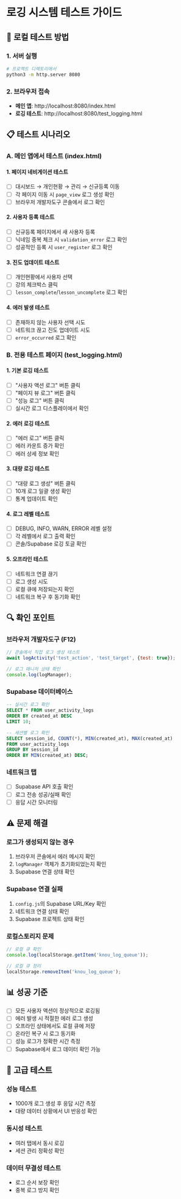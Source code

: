 # 로깅 시스템 테스트 가이드

## 🧪 로컬 테스트 방법

### 1. 서버 실행
```bash
# 프로젝트 디렉토리에서
python3 -m http.server 8080
```

### 2. 브라우저 접속
- **메인 앱**: http://localhost:8080/index.html
- **로깅 테스트**: http://localhost:8080/test_logging.html

## 📋 테스트 시나리오

### A. 메인 앱에서 테스트 (index.html)

#### 1. 페이지 네비게이션 테스트
- [ ] 대시보드 → 개인현황 → 관리 → 신규등록 이동
- [ ] 각 페이지 이동 시 `page_view` 로그 생성 확인
- [ ] 브라우저 개발자도구 콘솔에서 로그 확인

#### 2. 사용자 등록 테스트
- [ ] 신규등록 페이지에서 새 사용자 등록
- [ ] 닉네임 중복 체크 시 `validation_error` 로그 확인
- [ ] 성공적인 등록 시 `user_register` 로그 확인

#### 3. 진도 업데이트 테스트  
- [ ] 개인현황에서 사용자 선택
- [ ] 강의 체크박스 클릭
- [ ] `lesson_complete`/`lesson_uncomplete` 로그 확인

#### 4. 에러 발생 테스트
- [ ] 존재하지 않는 사용자 선택 시도
- [ ] 네트워크 끊고 진도 업데이트 시도
- [ ] `error_occurred` 로그 확인

### B. 전용 테스트 페이지 (test_logging.html)

#### 1. 기본 로깅 테스트
- [ ] "사용자 액션 로그" 버튼 클릭
- [ ] "페이지 뷰 로그" 버튼 클릭  
- [ ] "성능 로그" 버튼 클릭
- [ ] 실시간 로그 디스플레이에서 확인

#### 2. 에러 로깅 테스트
- [ ] "에러 로그" 버튼 클릭
- [ ] 에러 카운트 증가 확인
- [ ] 에러 상세 정보 확인

#### 3. 대량 로깅 테스트
- [ ] "대량 로그 생성" 버튼 클릭
- [ ] 10개 로그 일괄 생성 확인
- [ ] 통계 업데이트 확인

#### 4. 로그 레벨 테스트
- [ ] DEBUG, INFO, WARN, ERROR 레벨 설정
- [ ] 각 레벨에서 로그 출력 확인
- [ ] 콘솔/Supabase 로깅 토글 확인

#### 5. 오프라인 테스트
- [ ] 네트워크 연결 끊기
- [ ] 로그 생성 시도
- [ ] 로컬 큐에 저장되는지 확인
- [ ] 네트워크 복구 후 동기화 확인

## 🔍 확인 포인트

### 브라우저 개발자도구 (F12)
```javascript
// 콘솔에서 직접 로그 생성 테스트
await logActivity('test_action', 'test_target', {test: true});

// 로그 매니저 상태 확인
console.log(logManager);
```

### Supabase 데이터베이스
```sql
-- 실시간 로그 확인
SELECT * FROM user_activity_logs 
ORDER BY created_at DESC 
LIMIT 10;

-- 세션별 로그 확인  
SELECT session_id, COUNT(*), MIN(created_at), MAX(created_at)
FROM user_activity_logs 
GROUP BY session_id 
ORDER BY MIN(created_at) DESC;
```

### 네트워크 탭
- [ ] Supabase API 호출 확인
- [ ] 로그 전송 성공/실패 확인
- [ ] 응답 시간 모니터링

## ⚠️ 문제 해결

### 로그가 생성되지 않는 경우
1. 브라우저 콘솔에서 에러 메시지 확인
2. `logManager` 객체가 초기화되었는지 확인
3. Supabase 연결 상태 확인

### Supabase 연결 실패
1. `config.js`의 Supabase URL/Key 확인
2. 네트워크 연결 상태 확인
3. Supabase 프로젝트 상태 확인

### 로컬스토리지 문제
```javascript
// 로컬 큐 확인
console.log(localStorage.getItem('knou_log_queue'));

// 로컬 큐 정리
localStorage.removeItem('knou_log_queue');
```

## 📊 성공 기준

- [ ] 모든 사용자 액션이 정상적으로 로깅됨
- [ ] 에러 발생 시 적절한 에러 로그 생성
- [ ] 오프라인 상태에서도 로컬 큐에 저장
- [ ] 온라인 복구 시 로그 동기화
- [ ] 성능 로그가 정확한 시간 측정
- [ ] Supabase에서 로그 데이터 확인 가능

## 🎯 고급 테스트

### 성능 테스트
- 1000개 로그 생성 후 응답 시간 측정
- 대량 데이터 상황에서 UI 반응성 확인

### 동시성 테스트  
- 여러 탭에서 동시 로깅
- 세션 관리 정확성 확인

### 데이터 무결성 테스트
- 로그 순서 보장 확인
- 중복 로그 방지 확인